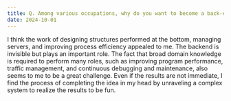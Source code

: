 ```yaml
---
title: Q. Among various occupations, why do you want to become a back-end developer?
date: 2024-10-01
---
```


I think the work of designing structures performed at the bottom, managing servers, and improving process efficiency appealed to me. The backend is invisible but plays an important role. The fact that broad domain knowledge is required to perform many roles, such as improving program performance, traffic management, and continuous debugging and maintenance, also seems to me to be a great challenge. 
Even if the results are not immediate, I find the process of completing the idea in my head by unraveling a complex system to realize the results to be fun.
